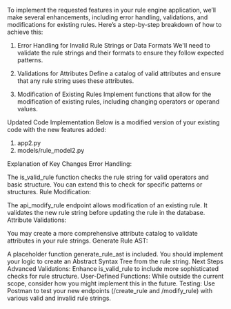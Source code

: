 To implement the requested features in your rule engine application, we’ll make several enhancements, including error handling, validations, and modifications for existing rules. Here’s a step-by-step breakdown of how to achieve this:

1. Error Handling for Invalid Rule Strings or Data Formats
We'll need to validate the rule strings and their formats to ensure they follow expected patterns.

2. Validations for Attributes
Define a catalog of valid attributes and ensure that any rule string uses these attributes.

3. Modification of Existing Rules
Implement functions that allow for the modification of existing rules, including changing operators or operand values.

Updated Code Implementation
Below is a modified version of your existing code with the new features added:
1. app2.py
2. models/rule_model2.py

Explanation of Key Changes
Error Handling:

The is_valid_rule function checks the rule string for valid operators and basic structure. You can extend this to check for specific patterns or structures.
Rule Modification:

The api_modify_rule endpoint allows modification of an existing rule. It validates the new rule string before updating the rule in the database.
Attribute Validations:

You may create a more comprehensive attribute catalog to validate attributes in your rule strings.
Generate Rule AST:

A placeholder function generate_rule_ast is included. You should implement your logic to create an Abstract Syntax Tree from the rule string.
Next Steps
Advanced Validations: Enhance is_valid_rule to include more sophisticated checks for rule structure.
User-Defined Functions: While outside the current scope, consider how you might implement this in the future.
Testing: Use Postman to test your new endpoints (/create_rule and /modify_rule) with various valid and invalid rule strings.
